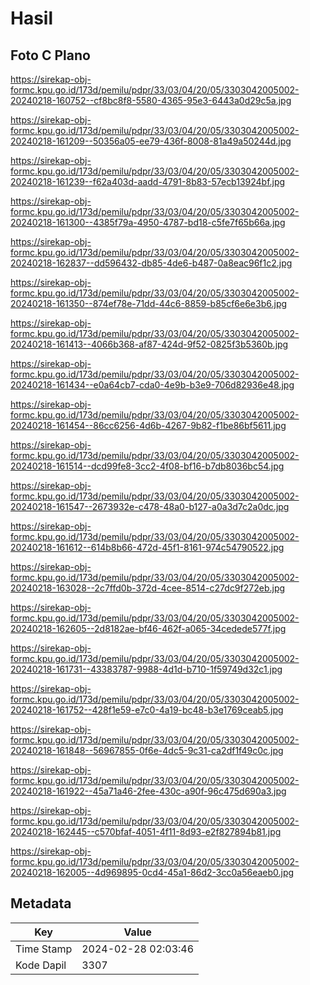 # Hasil

## Foto C Plano

https://sirekap-obj-formc.kpu.go.id/173d/pemilu/pdpr/33/03/04/20/05/3303042005002-20240218-160752--cf8bc8f8-5580-4365-95e3-6443a0d29c5a.jpg

https://sirekap-obj-formc.kpu.go.id/173d/pemilu/pdpr/33/03/04/20/05/3303042005002-20240218-161209--50356a05-ee79-436f-8008-81a49a50244d.jpg

https://sirekap-obj-formc.kpu.go.id/173d/pemilu/pdpr/33/03/04/20/05/3303042005002-20240218-161239--f62a403d-aadd-4791-8b83-57ecb13924bf.jpg

https://sirekap-obj-formc.kpu.go.id/173d/pemilu/pdpr/33/03/04/20/05/3303042005002-20240218-161300--4385f79a-4950-4787-bd18-c5fe7f65b66a.jpg

https://sirekap-obj-formc.kpu.go.id/173d/pemilu/pdpr/33/03/04/20/05/3303042005002-20240218-162837--dd596432-db85-4de6-b487-0a8eac96f1c2.jpg

https://sirekap-obj-formc.kpu.go.id/173d/pemilu/pdpr/33/03/04/20/05/3303042005002-20240218-161350--874ef78e-71dd-44c6-8859-b85cf6e6e3b6.jpg

https://sirekap-obj-formc.kpu.go.id/173d/pemilu/pdpr/33/03/04/20/05/3303042005002-20240218-161413--4066b368-af87-424d-9f52-0825f3b5360b.jpg

https://sirekap-obj-formc.kpu.go.id/173d/pemilu/pdpr/33/03/04/20/05/3303042005002-20240218-161434--e0a64cb7-cda0-4e9b-b3e9-706d82936e48.jpg

https://sirekap-obj-formc.kpu.go.id/173d/pemilu/pdpr/33/03/04/20/05/3303042005002-20240218-161454--86cc6256-4d6b-4267-9b82-f1be86bf5611.jpg

https://sirekap-obj-formc.kpu.go.id/173d/pemilu/pdpr/33/03/04/20/05/3303042005002-20240218-161514--dcd99fe8-3cc2-4f08-bf16-b7db8036bc54.jpg

https://sirekap-obj-formc.kpu.go.id/173d/pemilu/pdpr/33/03/04/20/05/3303042005002-20240218-161547--2673932e-c478-48a0-b127-a0a3d7c2a0dc.jpg

https://sirekap-obj-formc.kpu.go.id/173d/pemilu/pdpr/33/03/04/20/05/3303042005002-20240218-161612--614b8b66-472d-45f1-8161-974c54790522.jpg

https://sirekap-obj-formc.kpu.go.id/173d/pemilu/pdpr/33/03/04/20/05/3303042005002-20240218-163028--2c7ffd0b-372d-4cee-8514-c27dc9f272eb.jpg

https://sirekap-obj-formc.kpu.go.id/173d/pemilu/pdpr/33/03/04/20/05/3303042005002-20240218-162605--2d8182ae-bf46-462f-a065-34cedede577f.jpg

https://sirekap-obj-formc.kpu.go.id/173d/pemilu/pdpr/33/03/04/20/05/3303042005002-20240218-161731--43383787-9988-4d1d-b710-1f59749d32c1.jpg

https://sirekap-obj-formc.kpu.go.id/173d/pemilu/pdpr/33/03/04/20/05/3303042005002-20240218-161752--428f1e59-e7c0-4a19-bc48-b3e1769ceab5.jpg

https://sirekap-obj-formc.kpu.go.id/173d/pemilu/pdpr/33/03/04/20/05/3303042005002-20240218-161848--56967855-0f6e-4dc5-9c31-ca2df1f49c0c.jpg

https://sirekap-obj-formc.kpu.go.id/173d/pemilu/pdpr/33/03/04/20/05/3303042005002-20240218-161922--45a71a46-2fee-430c-a90f-96c475d690a3.jpg

https://sirekap-obj-formc.kpu.go.id/173d/pemilu/pdpr/33/03/04/20/05/3303042005002-20240218-162445--c570bfaf-4051-4f11-8d93-e2f827894b81.jpg

https://sirekap-obj-formc.kpu.go.id/173d/pemilu/pdpr/33/03/04/20/05/3303042005002-20240218-162005--4d969895-0cd4-45a1-86d2-3cc0a56eaeb0.jpg


## Metadata

| Key        | Value               |
| ---------- | ------------------- |
| Time Stamp | 2024-02-28 02:03:46 |
| Kode Dapil | 3307                |



